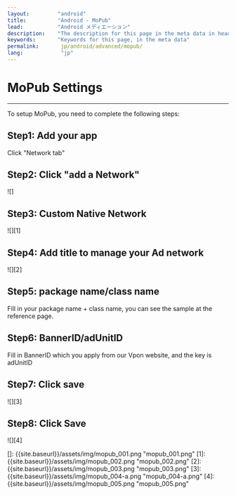 ```yaml
---
layout:         "android"
title:          "Android - MoPub"
lead:           "Android メディエーション"
description:    "The description for this page in the meta data in header."
keywords:       "Keywords for this page, in the meta data"
permalink:       jp/android/advanced/mopub/
lang:            "jp"
---
```

# MoPub Settings
---
To setup MoPub, you need to complete the following steps:


## Step1: Add your app
 Click "Network tab"

## Step2: Click "add a Network"


![]

## Step3: Custom Native Network
![][1]

## Step4: Add title to manage your Ad network

![][2]

## Step5: package name/class name
 Fill in your package name + class name, you can see the sample at the reference page.

## Step6: BannerID/adUnitID
Fill in BannerID which you apply from our Vpon website, and the key is adUnitID

## Step7: Click save

![][3]

## Step8: Click Save

![][4]

  []: {{site.baseurl}}/assets/img/mopub_001.png "mopub_001.png"
  [1]: {{site.baseurl}}/assets/img/mopub_002.png "mopub_002.png"
  [2]: {{site.baseurl}}/assets/img/mopub_003.png "mopub_003.png"
  [3]: {{site.baseurl}}/assets/img/mopub_004-a.png "mopub_004-a.png"
  [4]: {{site.baseurl}}/assets/img/mopub_005.png "mopub_005.png"
